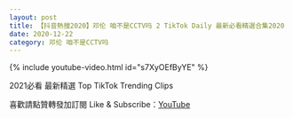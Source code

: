 ```yaml
---
layout: post
title: 【抖音熱搜2020】邓伦 咱不是CCTV吗 2 TikTok Daily 最新必看精選合集2020 12 22
date: 2020-12-22
category: 邓伦 咱不是CCTV吗
---
```


{% include youtube-video.html id="s7XyOEfByYE" %}

2021必看 最新精選 Top TikTok Trending Clips

喜歡請點贊轉發加訂閱 Like & Subscribe：[YouTube](https://www.youtube.com/channel/UCAoR7VcanIPd04uEq_GIylA/videos)

